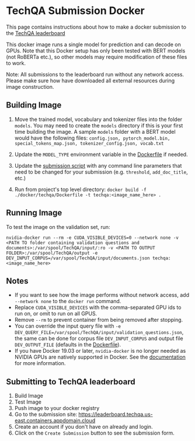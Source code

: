 # TechQA Submission Docker

This page contains instructions about how to make a docker submission to the [TechQA leaderboard](https://leaderboard.techqa.us-east.containers.appdomain.cloud)

This docker image runs a single model for prediction and can decode on GPUs. Note that this Docker setup has only been tested with BERT models (not RoBERTa etc.), so other models may require modification of these files to work. 

Note: All submissions to the leaderboard run without any network access. Please make sure how have downloaded all external resources during image construction.

## Building Image

1) Move the trained model, vocabulary and tokenizer files into the folder `models`. You may need to create the `models` directory if this is your first time building the image. A sample `models` folder with a BERT model would have the following files: `config.json, pytorch_model.bin, special_tokens_map.json, tokenizer_config.json, vocab.txt`

2) Update the `MODEL_TYPE` environment variable in the [Dockerfile](./Dockerfile) if needed.
3) Update the [submission script](./submission.sh) with any command line parameters that need to be changed for
  your submission (e.g. `threshold`, `add_doc_title`, etc.)
4) Run from project's top level directory:
```docker build -f ./docker/techqa/Dockerfile -t techqa:<image_name_here> .```

## Running Image

To test the image on the validation set, run:

```
nvidia-docker run --rm -e CUDA_VISIBLE_DEVICES=0 --network none -v <PATH TO folder containing validation questions and documents>:/var/spool/TechQA/input/:ro -v <PATH TO OUTPUT FOLDER>:/var/spool/TechQA/output -e DEV_INPUT_CORPUS=/var/spool/TechQA/input/documents.json techqa:<image_name_here>
```

## Notes

- If you want to see how the image performs without network access,
 add `--network none` to the `docker run` command.
- Replace `CUDA_VISIBLE_DEVICES` with the comma-separated GPU ids to run on,
 or omit to run on all GPUS.
- Remove `--rm` to prevent container from being removed after stopping.
- You can override the input query file with `-e DEV_QUERY_FILE=/var/spool/TechQA/input/validation_questions.json`,
 the same can be done for corpus file `DEV_INPUT_CORPUS` and output file `DEV_OUTPUT_FILE` (defaults in the [Dockerfile](./Dockerfile)).
- If you have Docker 19.03 or later, `nvidia-docker` is no longer needed as NVIDIA GPUs are natively supported in Docker.
  See the [documentation](https://github.com/NVIDIA/nvidia-docker#quickstart) for more information.
## Submitting to TechQA leaderboard

1) Build Image
2) Test Image
3) Push image to your docker registry
4) Go to the submission site: https://leaderboard.techqa.us-east.containers.appdomain.cloud
5) Create an account if you don't have on already and login.
6) Click on the `Create Submission` button to see the submission form.

